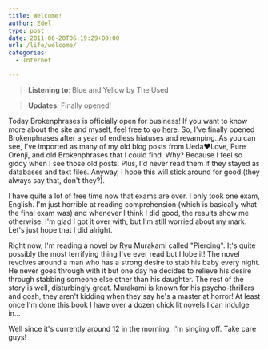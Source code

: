 ```yaml
---
title: Welcome!
author: Edel
type: post
date: 2011-06-20T06:19:29+00:00
url: /life/welcome/
categories:
  - Internet

---
```

> **Listening to**: Blue and Yellow by The Used
  
> **Updates**: Finally opened!

Today Brokenphrases is officially open for business! If you want to know more about the site and myself, feel free to go [here][1]. So, I've finally opened Brokenphrases after a year of endless hiatuses and revamping. As you can see, I've imported as many of my old blog posts from Ueda&hearts;Love, Pure Orenji, and old Brokenphrases that I could find. Why? Because I feel so giddy when I see those old posts. Plus, I'd never read them if they stayed as databases and text files. Anyway, I hope this will stick around for good (they always say that, don't they?). 

I have quite a lot of free time now that exams are over. I only took one exam, English. I'm just horrible at reading comprehension (which is basically what the final exam was) and whenever I think I did good, the results show me otherwise. I'm glad I got it over with, but I'm still worried about my mark. Let's just hope that I did alright.

Right now, I'm reading a novel by Ryu Murakami called "Piercing". It's quite possibly the most terrifying thing I've ever read but I lobe it! The novel revolves around a man who has a strong desire to stab his baby every night. He never goes through with it but one day he decides to relieve his desire through stabbing someone else other than his daughter. The rest of the story is well, disturbingly great. Murakami is known for his psycho-thrillers and gosh, they aren't kidding when they say he's a master at horror! At least once I'm done this book I have over a dozen chick lit novels I can indulge in...

Well since it's currently around 12 in the morning, I'm singing off. Take care guys!




 [1]: /about